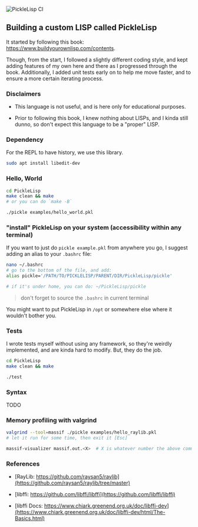 ![PickleLisp CI](https://github.com/Rad-hi/PickleLisp/actions/workflows/tests.yml/badge.svg)

## Building a custom LISP called PickleLisp

It started by following this book: https://www.buildyourownlisp.com/contents.

Though, from the start, I followed a slightly different coding style, and kept adding features of my own here and there as I progressed through the book. Additionally, I added unit tests early on to help me move faster, and to ensure a more certain iterating process.

### Disclaimers

- This language is not useful, and is here only for educational purposes.

- Prior to following this book, I knew nothing about LISPs, and I kinda still dunno, so don't expect this language to be a "proper" LISP.

### Dependency

For the REPL to have history, we use this library.

```bash
sudo apt install libedit-dev
```

### Hello, World

```bash
cd PickleLisp
make clean && make  
# or you can do `make -B`

./pickle examples/hello_world.pkl
```

### "install" PickleLisp on your system (accessibility within any terminal)

If you want to just do ```pickle example.pkl``` from anywhere you go, I suggest adding an alias to your `.bashrc` file:

```bash
nano ~/.bashrc
# go to the bottom of the file, and add:
alias pickle='/PATH/TO/PICKLELISP/PARENT/DIR/PickleLisp/pickle'

# if it's under home, you can do: ~/PickleLisp/pickle
```
> don't forget to source the `.bashrc` in current terminal

You might want to put PickleLisp in `/opt` or somewhere else where it wouldn't bother you.

### Tests

I wrote tests myself without using any framework, so they're weirdly implemented, and are kinda hard to modify. But, they do the job.

```bash
cd PickleLisp
make clean && make

./test
```

### Syntax

TODO

### Memory profiling with valgrind

```bash
valgrind --tool=massif ./pickle examples/hello_raylib.pkl
# let it run for some time, then exit it [Esc]

massif-visualizer massif.out.<X>  # X is whatever number the above command created
```

### References

- [RayLib: https://github.com/raysan5/raylib](https://github.com/raysan5/raylib/tree/master)

- [libffi: https://github.com/libffi/libffi](https://github.com/libffi/libffi)

- [libffi Docs: https://www.chiark.greenend.org.uk/doc/libffi-dev](https://www.chiark.greenend.org.uk/doc/libffi-dev/html/The-Basics.html)
